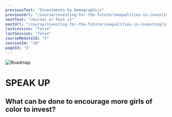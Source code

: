 ```yaml
---
previousText: "Investments by Demographics"
previousUrl: "/course/investing-for-the-future/inequalities-in-investing/investment-by-demographics"
nextText: "Journal or Post it"
nextUrl: "/course/investing-for-the-future/inequalities-in-investing/journal-or-post-it"
lastLession: "false"
lastSession: "false"
courseModuleId: "5"
sessionId: "10"
pageId: "5"
---
```



![Roadmap](/assets/img/lets-talk-about-it.png)
# SPEAK UP

## What can be done to encourage more girls of color to invest?
<sparkle-feed-post assignment-name="What can be done to encourage more girls of color to invest?" ></sparkle-feed-post>